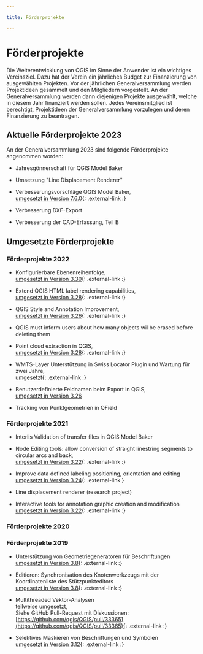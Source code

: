 ```yaml
---

title: Förderprojekte

---
```


# Förderprojekte

Die Weiterentwicklung von QGIS im Sinne der Anwender ist ein wichtiges Vereinsziel.
Dazu hat der Verein ein jährliches Budget zur Finanzierung von ausgewählten Projekten.
Vor der jährlichen Generalversammlung werden Projektideen gesammelt und den Mitgliedern
vorgestellt. An der Generalversammlung werden dann diejenigen Projekte ausgewählt,
welche in diesem Jahr finanziert werden sollen. Jedes Vereinsmitglied ist berechtigt,
Projektideen der Generalversammlung vorzulegen und deren Finanzierung zu beantragen.

## Aktuelle Förderprojekte 2023

An der Generalversammlung 2023 sind folgende Förderprojekte angenommen worden:

* Jahresgönnerschaft für QGIS Model Baker

* Umsetzung "Line Displacement Renderer"

* Verbesserungsvorschläge QGIS Model Baker,<br/>
  [umgesetzt in Version 7.6.0](https://github.com/opengisch/QgisModelBaker/releases/tag/v7.6.0){: .external-link :}

* Verbesserung DXF-Export

* Verbesserung der CAD-Erfassung, Teil B

## Umgesetzte Förderprojekte

### Förderprojekte 2022

* Konfigurierbare Ebenenreihenfolge,<br/>
  [umgesetzt in Version 3.30](https://qgis.org/en/site/forusers/visualchangelog330/index.html#feature-new-layer-ordering-improvements){: .external-link :}

* Extend QGIS HTML label rendering capabilities,<br/>
  [umgesetzt in Version 3.28](https://qgis.org/en/site/forusers/visualchangelog328/index.html#feature-add-support-for-html-bold-italic-font-size-and-font-family-to-labelling){: .external-link :}

* QGIS Style and Annotation Improvement,<br/>
  [umgesetzt in Version 3.26](https://qgis.org/en/site/forusers/visualchangelog326/index.html#feature-project-style-databases-support){: .external-link :}

* QGIS must inform users about how many objects wil be erased before deleting them

* Point cloud extraction in QGIS,<br/>
  [umgesetzt in Version 3.28](https://qgis.org/en/site/forusers/visualchangelog328/index.html#feature-point-cloud-layer-export){: .external-link :}

* WMTS-Layer Unterstützung in Swiss Locator Plugin und Wartung für zwei Jahre,<br/>
  [umgesetzt](https://www.opengis.ch/de/2023/06/13/unterstutzung-fur-wmts-in-qgis-swiss-locator/){: .external-link :}

* Benutzerdefinierte Feldnamen beim Export in QGIS,<br/>
  [umgesetzt in Version 3.26](https://qgis.org/en/site/forusers/visualchangelog326/index.html#feature-user-defined-field-names-in-export)

* Tracking von Punktgeometrien in QField

### Förderprojekte 2021

* Interlis Validation of transfer files in QGIS Model Baker

* Node Editing tools: allow conversion of straight linestring segments to circular
  arcs and back,<br/>
  [umgesetzt in Version 3.22](https://qgis.org/en/site/forusers/visualchangelog322/index.html#feature-convert-to-curve-with-vertex-tool){: .external-link :}

* Improve data defined labeling positioning, orientation and editing<br/>
  [umgesetzt in Version 3.24](https://qgis.org/en/site/forusers/visualchangelog324/index.html#feature-data-defined-label-positions-by-point-geometries){: .external-link }

* Line displacement renderer (research project)

* Interactive tools for annotation graphic creation and modification<br/>
  [umgesetzt in Version 3.22](https://qgis.org/en/site/forusers/visualchangelog322/index.html#annotations){: .external-link :}


### Förderprojekte 2020

### Förderprojekte 2019

* Unterstützung von Geometriegeneratoren für Beschriftungen<br/>
  [umgesetzt in Version 3.8](https://qgis.org/en/site/forusers/visualchangelog38/#feature-geometry-generators-for-labeling){: .external-link :}

* Editieren: Synchronisation des Knotenwerkzeugs mit der Koordinatenliste 
  des Stützpunkteditors<br/>
  [umgesetzt in Version 3.8](https://qgis.org/en/site/forusers/visualchangelog38/#feature-improvements-in-the-vertex-editor){: .external-link :}

* Multithreaded Vektor-Analysen<br/>
  teilweise umgesetzt,<br/>
  Siehe GitHub Pull-Request mit Diskussionen:
  [https://github.com/qgis/QGIS/pull/33365](https://github.com/qgis/QGIS/pull/33365){: .external-link :}

* Selektives Maskieren von Beschriftungen und Symbolen<br/>
  [umgesetzt in Version 3.12](https://github.com/qgis/QGIS/pull/30747){: .external-link :}